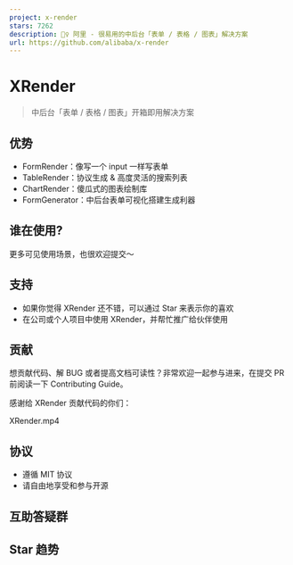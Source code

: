 ```yaml
---
project: x-render
stars: 7262
description: 🚴‍♀️ 阿里 - 很易用的中后台「表单 / 表格 / 图表」解决方案
url: https://github.com/alibaba/x-render
---
```


XRender
=======

> 中后台「表单 / 表格 / 图表」开箱即用解决方案

优势
--

-   FormRender：像写一个 input 一样写表单
-   TableRender：协议生成 & 高度灵活的搜索列表
-   ChartRender：傻瓜式的图表绘制库
-   FormGenerator：中后台表单可视化搭建生成利器

谁在使用?
-----

更多可见使用场景，也很欢迎提交～

支持
--

-   如果你觉得 XRender 还不错，可以通过 Star 来表示你的喜欢
-   在公司或个人项目中使用 XRender，并帮忙推广给伙伴使用

贡献
--

想贡献代码、解 BUG 或者提高文档可读性？非常欢迎一起参与进来，在提交 PR 前阅读一下 Contributing Guide。

感谢给 XRender 贡献代码的你们：

  
XRender.mp4

协议
--

-   遵循 MIT 协议
-   请自由地享受和参与开源

互助答疑群
-----

Star 趋势
-------
